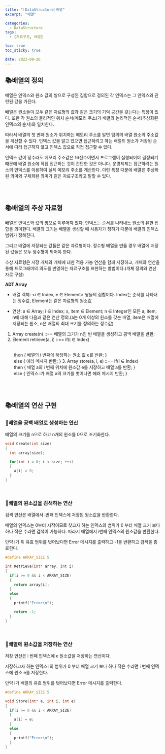 ```yaml
---
title: "[DataStructure]배열"
excerpt: "배열"

categories:
  - DataStructure
tags:
  - [자료구조, 배열]

toc: true
toc_sticky: true

date: 2023-09-26
---
```


## 📚배열의 정의
배열은 인덱스와 원소 값의 쌍으로 구성된 집합으로 정의된 각 인덱스는 그 인덱스와 관련된 값을 가진다.

배열은 원소들이 모두 같은 자료형의 값과 같은 크기의 기억 공간을 갖는다는 특징이 있다. 또한 각 원소의 물리적인 위치 순서(메모리 주소)가 배열의 논리적인 순서(추상화된 인덱스의 순서)와 일치한다.

따라서 배열의 첫 번째 원소가 위치하는 메모리 주소를 알면 임의의 배열 원소의 주소값을 계산할 수 있다. 인덱스 값을 알고 있으면 접근하려고 하는 배열의 원소가 저장된 순서에 따라 접근하지 않고 인덱스 값으로 직접 접근할 수 있다.

인덱스 값이 정수라도 메모리 주소값은 16진수이면서 프로그램이 실행되어야 결정되기 때문에 배열 원소에 직접 접근하는 것이 간단한 것은 아니다. 운영체제는 접근하려는 원소의 인덱스를 이용하여 실제 메모리 주소를 계산한다. 이런 특징 때문에 배열은 추상화된 의미와 구체화된 의미가 같은 자료구조라고 말할 수 있다.

<br><br>

## 📚배열의 추상 자료형
배열은 인덱스와 값의 쌍으로 이루어져 있다. 인덱스는 순서를 나타내느 원소의 유한 집합을 의미한다. 배열의 크기는 배열을 생성할 때 사용자가 정하기 때문에 배열의 인덱스 범위가 정해진다.

그리고 배열에 저장되는 값들은 같은 자료형이다. 정수형 배열을 만들 경우 배열에 저장된 값들은 모두 정수형이 되어야 한다.

추상 자료형은 저장 개체와 개체에 대한 적용 가능 연산을 함께 저장하고, 개체와 연산을 통해 프로그래머의 의도를 반영하는 자료구조를 표현하는 방법이다.(개체 정의와 연산자로 구성)

**ADT Array**

* 배열 객체: <i ∈ Index, e ∈ Element> 쌍들의 집합이다. Index는 순서를 나타내는 정수값, Element는 같은 자료형의 원소값

* 연산: a ∈ Array; i ∈ Index; x, item ∈ Element; n ∈ Integer인 모든 a, item, n에 대해 다음과 같은 연산 정의.(a는 0개 이상의 원소를 갖는 배열, item은 배열에 저장되는 원소, n은 배열의 최대 크기를 정의하는 정수값)

1. Array create(n) ::== 배열의 크기가 n인 빈 배열을 생성하고 공백 배열을 반환;
2. Element retrieve(a, i) ::== if(i ∈ Index)
<br>
　　then { 배열의 i 번째에 해당하는 원소 값 e를 반환; }
<br>
　　else { 에러 메시지 반환; }
3. Array store(a, i, e) ::== if(i ∈ Index)
<br>
　　then { 배열 a의 i 번째 위치에 원소값 e를 저장하고 배열 a를 반환; }
<br>
　　else { 인덱스 i가 배열 a의 크기를 벗어나면 에러 메시지 반환; }

<br><br>

## 📚배열의 연산 구현
### 📄배열을 공백 배열로 생성하는 연산

배열의 크기를 n으로 하고 n개의 원소를 0으로 초기화한다.

```c
void Create(int size)
{
  int array[size];

  for(int i = 0; i < size; ++i)
  {
    a[i] = 0;
  }
}
```

<br>

### 📄배열의 원소값을 검색하는 연산

검색 연산은 배열에서 i번째 인덱스에 저장된 원소값을 반환한다.

배열의 인덱스는 0부터 시작이므로 찾고자 하는 인덱스의 범위가 0 부터 배열 크기 보다 하나 작은 수라면 검색이 가능하다. 따라서 배열에서 i번째 인덱스의 원소값을 반환한다.

만약 i가 위 유효 범위를 벗어났다면 Error 메시지를 출력하고 -1을 반환하고 검색을 종료한다.

```c
#define ARRAY_SIZE 5

int Retrieve(int* array, int i)
{
  if(i >= 0 && i < ARRAY_SIZE)
  {
    return array[i];
  }
  else
  {
    printf("Error\n");

    return -1;
  }
}
```

<br>

### 📄배열에 원소값을 저장하는 연산

저장 연산은 i 번째 인덱스에 e 원소값을 저장하는 연산이다. 

저장하고자 하는 인덱스 i의 범위가 0 부터 배열 크기 보다 하나 작은 수라면 i 번째 인덱스에 원소 e를 저장한다.

만약 i가 배열의 유효 범위를 벗어났다면 Error 메시지를 출력한다.

```c
#define ARRAY_SIZE 5

void Store(int* a, int i, int e)
{
  if(i >= 0 && i < ARRAY_SIZE)
  {
    a[i] = e;
  }
  else
  {
    printf("Error\n");
  }
}
```

<br><br>